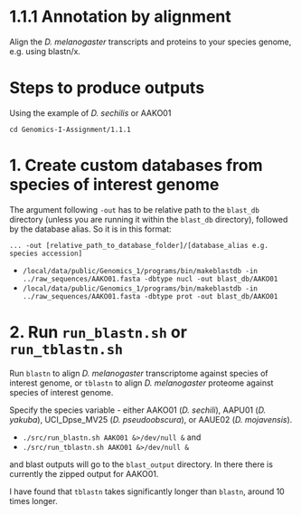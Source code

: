 # 1.1.1 Annotation by alignment
Align the _D. melanogaster_ transcripts and proteins to your species genome, e.g. using blastn/x.                                                                                                                                                                                                                                                                   <br> 

# Steps to produce outputs 
Using the example of _D. sechilis_ or AAKO01

`cd Genomics-I-Assignment/1.1.1`

# 1. Create custom databases from species of interest genome

The argument following `-out` has to be relative path to the `blast_db` directory (unless you are running it within the `blast_db` directory), followed by the database alias.
So it is in this format:

```... -out [relative_path_to_database_folder]/[database_alias e.g. species accession]```

* `/local/data/public/Genomics_1/programs/bin/makeblastdb -in ../raw_sequences/AAKO01.fasta -dbtype nucl -out blast_db/AAKO01`
* `/local/data/public/Genomics_1/programs/bin/makeblastdb -in ../raw_sequences/AAKO01.fasta -dbtype prot -out blast_db/AAKO01`



# 2. Run `run_blastn.sh` or `run_tblastn.sh`

Run `blastn` to align _D. melanogaster_ transcriptome against species of interest genome, or `tblastn`  to align _D. melanogaster_ proteome against species of interest genome.

Specify the species variable - either AAKO01 (_D. sechili_), AAPU01 (_D. yakuba_), UCI_Dpse_MV25 (_D. pseudoobscura_), or AAUE02 (_D. mojavensis_).

* `./src/run_blastn.sh AAKO01 &>/dev/null &`
and
* `./src/run_tblastn.sh AAKO01 &>/dev/null &`

and blast outputs will go to the `blast_output` directory. In there there is currently the zipped output for AAKO01.

I have found that `tblastn` takes significantly longer than `blastn`, around 10 times longer.

